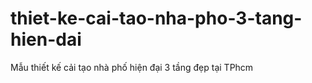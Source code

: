 # thiet-ke-cai-tao-nha-pho-3-tang-hien-dai
Mẫu thiết kế cải tạo nhà phố hiện đại 3 tầng đẹp tại TPhcm
